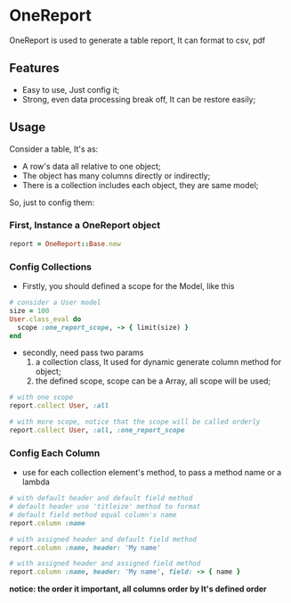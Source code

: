 # OneReport
OneReport is used to generate a table report, It can format to csv, pdf

## Features
- Easy to use, Just config it;
- Strong, even data processing break off, It can be restore easily;

## Usage
Consider a table, It's as:
- A row's data all relative to one object;
- The object has many columns directly or indirectly;
- There is a collection includes each object, they are same model;

So, just to config them:

### First, Instance a OneReport object

```ruby
report = OneReport::Base.new
```

### Config Collections
 
- Firstly, you should defined a scope for the Model, like this

```ruby
# consider a User model
size = 100
User.class_eval do
  scope :one_report_scope, -> { limit(size) }
end
````

- secondly, need pass two params
  1. a collection class, It used for dynamic generate column method for object;
  2. the defined scope, scope can be a Array, all scope will be used;

```ruby
# with one scope
report.collect User, :all

# with more scope, notice that the scope will be called orderly
report.collect User, :all, :one_report_scope
```

### Config Each Column
- use for each collection element's method, to pass a method name or a lambda

```ruby
# with default header and default field method
# default header use 'titleize' method to format
# default field method equal column's name
report.column :name

# with assigned header and default field method
report.column :name, header: 'My name'

# with assigned header and assigned field method 
report.column :name, header: 'My name', field: -> { name }
```

**notice: the order it important, all columns order by It's defined order**
